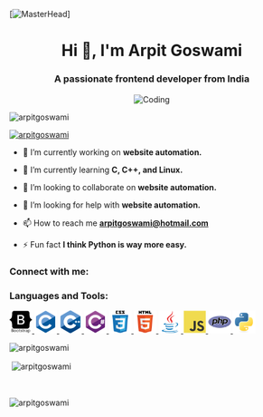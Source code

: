 [![MasterHead](https://cdn.midjourney.com/f87f35d5-7c6e-46a6-8d57-e664dbdd9e45/grid_0.png)]

<h1 align="center">Hi 👋, I'm Arpit Goswami</h1>
<h3 align="center">A passionate frontend developer from India</h3>

<center><img align="center" alt="Coding" width="400" src="https://cdn.dribbble.com/users/1059583/screenshots/4171367/coding-freak.gif"></center>

<p align="left"> <img src="https://komarev.com/ghpvc/?username=arpitgoswami&label=Profile%20views&color=0e75b6&style=flat" alt="arpitgoswami" /> </p>

<p align="left"> <a href="https://github.com/ryo-ma/github-profile-trophy"><img src="https://github-profile-trophy.vercel.app/?username=arpitgoswami" alt="arpitgoswami" /></a> </p>

- 🔭 I’m currently working on **website automation.**

- 🌱 I’m currently learning **C, C++, and Linux.**

- 👯 I’m looking to collaborate on **website automation.**

- 🤝 I’m looking for help with **website automation.**

- 📫 How to reach me **arpitgoswami@hotmail.com**

- ⚡ Fun fact **I think Python is way more easy.**

<h3 align="left">Connect with me:</h3>
<p align="left">
</p>

<h3 align="left">Languages and Tools:</h3>
<p align="left"> <a href="https://getbootstrap.com" target="_blank" rel="noreferrer"> <img src="https://raw.githubusercontent.com/devicons/devicon/master/icons/bootstrap/bootstrap-plain-wordmark.svg" alt="bootstrap" width="40" height="40"/> </a> <a href="https://www.cprogramming.com/" target="_blank" rel="noreferrer"> <img src="https://raw.githubusercontent.com/devicons/devicon/master/icons/c/c-original.svg" alt="c" width="40" height="40"/> </a> <a href="https://www.w3schools.com/cpp/" target="_blank" rel="noreferrer"> <img src="https://raw.githubusercontent.com/devicons/devicon/master/icons/cplusplus/cplusplus-original.svg" alt="cplusplus" width="40" height="40"/> </a> <a href="https://www.w3schools.com/cs/" target="_blank" rel="noreferrer"> <img src="https://raw.githubusercontent.com/devicons/devicon/master/icons/csharp/csharp-original.svg" alt="csharp" width="40" height="40"/> </a> <a href="https://www.w3schools.com/css/" target="_blank" rel="noreferrer"> <img src="https://raw.githubusercontent.com/devicons/devicon/master/icons/css3/css3-original-wordmark.svg" alt="css3" width="40" height="40"/> </a> <a href="https://www.w3.org/html/" target="_blank" rel="noreferrer"> <img src="https://raw.githubusercontent.com/devicons/devicon/master/icons/html5/html5-original-wordmark.svg" alt="html5" width="40" height="40"/> </a> <a href="https://www.java.com" target="_blank" rel="noreferrer"> <img src="https://raw.githubusercontent.com/devicons/devicon/master/icons/java/java-original.svg" alt="java" width="40" height="40"/> </a> <a href="https://developer.mozilla.org/en-US/docs/Web/JavaScript" target="_blank" rel="noreferrer"> <img src="https://raw.githubusercontent.com/devicons/devicon/master/icons/javascript/javascript-original.svg" alt="javascript" width="40" height="40"/> </a> <a href="https://www.php.net" target="_blank" rel="noreferrer"> <img src="https://raw.githubusercontent.com/devicons/devicon/master/icons/php/php-original.svg" alt="php" width="40" height="40"/> </a> <a href="https://www.python.org" target="_blank" rel="noreferrer"> <img src="https://raw.githubusercontent.com/devicons/devicon/master/icons/python/python-original.svg" alt="python" width="40" height="40"/> </a> </p>

<p><img align="left" src="https://github-readme-stats.vercel.app/api/top-langs?username=arpitgoswami&show_icons=true&locale=en&layout=compact" alt="arpitgoswami" /></p>

<br>

<p>&nbsp;<img align="center" src="https://github-readme-stats.vercel.app/api?username=arpitgoswami&show_icons=true&locale=en" alt="arpitgoswami" /></p>

<br>

<p><img align="center" src="https://github-readme-streak-stats.herokuapp.com/?user=arpitgoswami&" alt="arpitgoswami" /></p>
